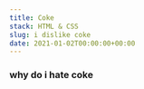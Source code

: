 ```yaml
---
title: Coke
stack: HTML & CSS
slug: i dislike coke
date: 2021-01-02T00:00:00+00:00
---
```


### why do i hate coke
